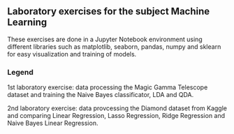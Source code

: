 ## Laboratory exercises for the subject Machine Learning

These exercises are done in a Jupyter Notebook environment using different libraries such as matplotlib, seaborn, pandas, numpy and sklearn for easy visualization and training of models.

### Legend
1st laboratory exercise: data processing the Magic Gamma Telescope dataset and training the Naive Bayes classificator, LDA and QDA.

2nd laboratory exercise: data provcessing the Diamond dataset from Kaggle and comparing Linear Regression, Lasso Regression, Ridge Regression and Naive Bayes Linear Regression.
